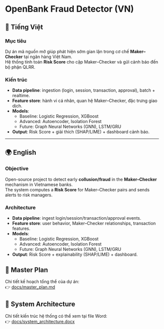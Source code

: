 # OpenBank Fraud Detector (VN)

## 🎯 Tiếng Việt

### Mục tiêu
Dự án mã nguồn mở giúp phát hiện sớm gian lận trong cơ chế **Maker–Checker** tại ngân hàng Việt Nam.  
Hệ thống tính toán **Risk Score** cho cặp Maker–Checker và gửi cảnh báo đến bộ phận QLRR.

### Kiến trúc
- **Data pipeline**: ingestion (login, session, transaction, approval), batch + realtime.
- **Feature store**: hành vi cá nhân, quan hệ Maker–Checker, đặc trưng giao dịch.
- **Models**:
  - Baseline: Logistic Regression, XGBoost
  - Advanced: Autoencoder, Isolation Forest
  - Future: Graph Neural Networks (GNN), LSTM/GRU
- **Output**: Risk Score + giải thích (SHAP/LIME) + dashboard cảnh báo.

---

## 🌍 English

### Objective
Open-source project to detect early **collusion/fraud** in the **Maker–Checker** mechanism in Vietnamese banks.  
The system computes a **Risk Score** for Maker–Checker pairs and sends alerts to risk managers.

### Architecture
- **Data pipeline**: ingest login/session/transaction/approval events.
- **Feature store**: user behavior, Maker–Checker relationships, transaction features.
- **Models**:
  - Baseline: Logistic Regression, XGBoost
  - Advanced: Autoencoder, Isolation Forest
  - Future: Graph Neural Networks (GNN), LSTM/GRU
- **Output**: Risk Score + explainability (SHAP/LIME) + dashboard.

## 📄 Master Plan

Chi tiết kế hoạch tổng thể của dự án:  
👉 [docs/master_plan.md](docs/master_plan.md)

## 📑 System Architecture

Chi tiết kiến trúc hệ thống có thể xem tại file Word:  
👉 [docs/system_architecture.docx](docs/system_architecture.docx)
